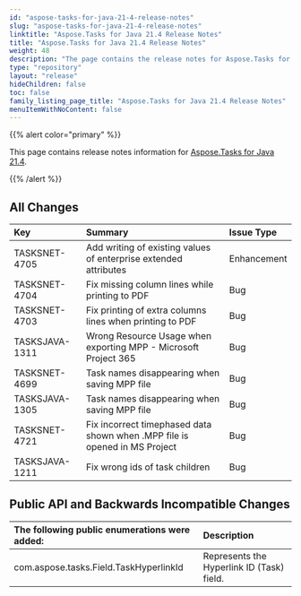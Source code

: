 ```yaml
---
id: "aspose-tasks-for-java-21-4-release-notes"
slug: "aspose-tasks-for-java-21-4-release-notes"
linktitle: "Aspose.Tasks for Java 21.4 Release Notes"
title: "Aspose.Tasks for Java 21.4 Release Notes"
weight: 48
description: "The page contains the release notes for Aspose.Tasks for Java 21.4."
type: "repository"
layout: "release"
hideChildren: false
toc: false
family_listing_page_title: "Aspose.Tasks for Java 21.4 Release Notes"
menuItemWithNoContent: false
---
```


{{% alert color="primary" %}}

This page contains release notes information for [Aspose.Tasks for Java 21.4](https://releases.aspose.com/tasks/java/new-releases/aspose.tasks-for-java-21.4/).

{{% /alert %}}

## **All Changes**
|**Key**|**Summary**|**Issue Type**|
| :- | :- | :- |
| TASKSNET-4705 | Add writing of existing values of enterprise extended attributes | Enhancement |
| TASKSNET-4704 | Fix missing column lines while printing to PDF | Bug |
| TASKSNET-4703 | Fix printing of extra columns lines when printing to PDF | Bug |
| TASKSJAVA-1311 | Wrong Resource Usage when exporting MPP - Microsoft Project 365 | Bug |
| TASKSNET-4699 | Task names disappearing when saving MPP file | Bug |
| TASKSJAVA-1305 | Task names disappearing when saving MPP file | Bug |
| TASKSNET-4721 | Fix incorrect timephased data shown when .MPP file is opened in MS Project | Bug |
| TASKSJAVA-1211 | Fix wrong ids of task children | Bug |

## **Public API and Backwards Incompatible Changes**
|**The following public enumerations were added:**|**Description**|
| :- | :- |
| com.aspose.tasks.Field.TaskHyperlinkId | Represents the Hyperlink ID (Task) field. |
